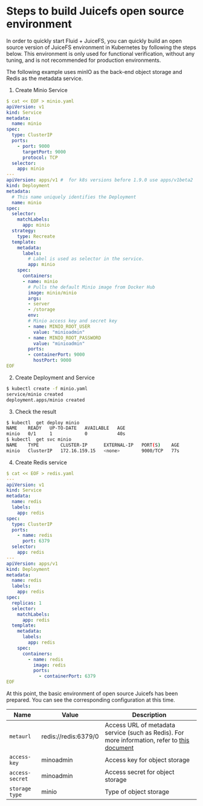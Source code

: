 # Steps to build Juicefs open source environment

In order to quickly start Fluid + JuiceFS, you can quickly build an open source version of JuiceFS environment in Kubernetes by following the steps below. This environment is only used for functional verification, without any tuning, and is not recommended for production environments.

The following example uses minIO as the back-end object storage and Redis as the metadata service.

1. Create Minio Service

```yaml
$ cat << EOF > minio.yaml
apiVersion: v1
kind: Service
metadata:
  name: minio
spec:
  type: ClusterIP
  ports:
    - port: 9000
      targetPort: 9000
      protocol: TCP
  selector:
    app: minio
---
apiVersion: apps/v1 #  for k8s versions before 1.9.0 use apps/v1beta2  and before 1.8.0 use extensions/v1beta1
kind: Deployment
metadata:
  # This name uniquely identifies the Deployment
  name: minio
spec:
  selector:
    matchLabels:
      app: minio
  strategy:
    type: Recreate
  template:
    metadata:
      labels:
        # Label is used as selector in the service.
        app: minio
    spec:
      containers:
      - name: minio
        # Pulls the default Minio image from Docker Hub
        image: minio/minio
        args:
        - server
        - /storage
        env:
        # Minio access key and secret key
        - name: MINIO_ROOT_USER
          value: "minioadmin"
        - name: MINIO_ROOT_PASSWORD
          value: "minioadmin"
        ports:
        - containerPort: 9000
          hostPort: 9000
EOF
```

2. Create Deployment and Service

```bash
$ kubectl create -f minio.yaml
service/minio created
deployment.apps/minio created
````

3. Check the result

```bash
$ kubectl  get deploy minio
NAME    READY   UP-TO-DATE   AVAILABLE   AGE
minio   0/1     1            0           40s
$ kubectl  get svc minio
NAME    TYPE        CLUSTER-IP      EXTERNAL-IP   PORT(S)    AGE
minio   ClusterIP   172.16.159.15   <none>        9000/TCP   77s
```

4. Create Redis service

```yaml
$ cat << EOF > redis.yaml
---
apiVersion: v1
kind: Service
metadata:
  name: redis
  labels:
    app: redis
spec:
  type: ClusterIP
  ports:
    - name: redis
      port: 6379
  selector:
    app: redis
---
apiVersion: apps/v1
kind: Deployment
metadata:
  name: redis
  labels:
    app: redis
spec:
  replicas: 1
  selector:
    matchLabels:
      app: redis
  template:
    metadata:
      labels:
        app: redis
    spec:
      containers:
        - name: redis
          image: redis
          ports:
            - containerPort: 6379
EOF
```

At this point, the basic environment of open source Juicefs has been prepared. You can see the corresponding configuration at this time.

| Name                             | Value                                      | Description                                |
|----------------------------------|--------------------------------------------|--------------------------------------------|
| `metaurl`                        | redis://redis:6379/0                       | Access URL of metadata service (such as Redis). For more information, refer to [this document](https://juicefs.com/docs/community/databases_for_metadata/)                  | 
| `access-key`                     | minoadmin                                  |Access key for object storage                       |
| `access-secret`                  | minoadmin                                  |Access secret for object storage                     |
| `storage type`                   | minio                                      | Type of object storage                                |



